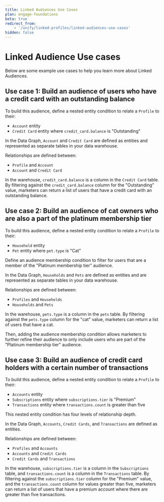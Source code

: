 ```yaml
---
title: Linked Audiences Use Cases
plan: engage-foundations
beta: true
redirect_from: 
    - '/unify/linked-profiles/linked-audiences-use-cases'
hidden: false
---
```


# Linked Audience Use cases

Below are some example use cases to help you learn more about Linked Audiences.

## Use case 1: Build an audience of users who have a credit card with an outstanding balance

To build this audience, define a nested entity condition to relate a `Profile` to their:
- `Account` entity
- `Credit Card` entity where `credit_card.balance` is "Outstanding"

In the Data Graph, `Account` and `Credit Card` are defined as entities and represented as separate tables in your data warehouse. 

Relationships are defined between:
- `Profile` and `Account`
- `Account` and `Credit Card`

In the warehouse, `credit_card.balance` is a column in the `Credit Card` table. By filtering against the `credit_card.balance` column for the "Outstanding" value, marketers can return a list of users that have a credit card with an outstanding balance.

## Use case 2: Build an audience of cat owners who are also a part of the platinum membership tier

To build this audience, define a nested entity condition to relate a `Profile` to their:
- `Household` entity
- `Pet` entity where `pet.type` is "Cat"

Define an audience membership condition to filter for users that are a member of the "Platinum membership tier" audience.

In the Data Graph, `Households` and `Pets` are defined as entities and are represented as separate tables in your data warehouse.

Relationships are defined between:
- `Profiles` and `Households`
- `Households` and `Pets`

In the warehouse, `pets.type` is a column in the `pets` table. By filtering against the `pets.type` column for the "cat" value, marketers can return a list of users that have a cat.

Then, adding the audience membership condition allows marketers to further refine their audience to only include users who are part of the "Platinum membership tier" audience.

## Use case 3: Build an audience of credit card holders with a certain number of transactions

To build this audience, define a nested entity condition to relate a `Profile` to their:
- `Accounts` entity
- `Subscriptions` entity where `subscriptions.tier` is "Premium"
- `Transactions` entity where `transactions.count` is greater than five

This nested entity condition has four levels of relationship depth.

In the Data Graph, `Accounts`, `Credit Cards`, and `Transactions` are defined as entities.

Relationships are defined between:
- `Profiles` and `Accounts`
- `Accounts` and `Credit Cards`
- `Credit Cards` and `Transactions`

In the warehouse, `subscriptions.tier` is a column in the `Subscriptions` table, and `transactions.count` is a column in the `Transactions` table. By filtering against the `subscriptions.tier` column for the "Premium" value, and the `transactions.count` column for values greater than five, marketers can return a list of users that have a premium account where there are greater than five transactions.